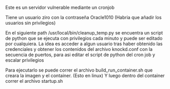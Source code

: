 Este es un servidor vulnerable mediante un cronjob

Tiene un usuario ziro con la contraseña Oracle1010 (Habria que añadir los usuarios sin privilegios)

En el siguiente path /usr/local/bin/cleanup_temp.py se encuentra un script de python que se ejecuta con privilegios cada minuto y puede ser editado por cualquiera.
La idea es acceder a algun usuario tras haber obtenido las credenciales y obtener los contenidos del archivo knockd.conf con la secuencia de puertos, para asi editar el script de python del cron job y escalar privilegios


Para ejecutarlo se puede correr el archivo build_run_container.sh que creara la imagen y el container. (Esto en linux)
Y luego dentro del container correr el archivo startup.sh 
